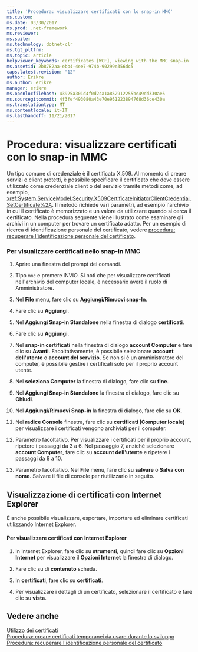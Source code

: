 ```yaml
---
title: 'Procedura: visualizzare certificati con lo snap-in MMC'
ms.custom: 
ms.date: 03/30/2017
ms.prod: .net-framework
ms.reviewer: 
ms.suite: 
ms.technology: dotnet-clr
ms.tgt_pltfrm: 
ms.topic: article
helpviewer_keywords: certificates [WCF], viewing with the MMC snap-in
ms.assetid: 2b8782aa-ebb4-4ee7-974b-90299e356dc5
caps.latest.revision: "12"
author: Erikre
ms.author: erikre
manager: erikre
ms.openlocfilehash: 43925a301d4f0d2ca1a852912255be49dd330ae5
ms.sourcegitcommit: 4f3fef493080a43e70e951223894768d36ce430a
ms.translationtype: MT
ms.contentlocale: it-IT
ms.lasthandoff: 11/21/2017
---
```

# <a name="how-to-view-certificates-with-the-mmc-snap-in"></a>Procedura: visualizzare certificati con lo snap-in MMC
Un tipo comune di credenziale è il certificato X.509. Al momento di creare servizi o client protetti, è possibile specificare il certificato che deve essere utilizzato come credenziale client o del servizio tramite metodi come, ad esempio, <xref:System.ServiceModel.Security.X509CertificateInitiatorClientCredential.SetCertificate%2A>. Il metodo richiede vari parametri, ad esempio l'archivio in cui il certificato è memorizzato e un valore da utilizzare quando si cerca il certificato. Nella procedura seguente viene illustrato come esaminare gli archivi in un computer per trovare un certificato adatto. Per un esempio di ricerca di identificazione personale del certificato, vedere [procedura: recuperare l'identificazione personale del certificato](../../../../docs/framework/wcf/feature-details/how-to-retrieve-the-thumbprint-of-a-certificate.md).  
  
### <a name="to-view-certificates-in-the-mmc-snap-in"></a>Per visualizzare certificati nello snap-in MMC  
  
1.  Aprire una finestra del prompt dei comandi.  
  
2.  Tipo `mmc` e premere INVIO. Si noti che per visualizzare certificati nell'archivio del computer locale, è necessario avere il ruolo di Amministratore.  
  
3.  Nel **File** menu, fare clic su **Aggiungi/Rimuovi snap-In**.  
  
4.  Fare clic su **Aggiungi**.  
  
5.  Nel **Aggiungi Snap-in Standalone** nella finestra di dialogo **certificati**.  
  
6.  Fare clic su **Aggiungi**.  
  
7.  Nel **snap-in certificati** nella finestra di dialogo **account Computer** e fare clic su **Avanti**. Facoltativamente, è possibile selezionare **account dell'utente** o **account del servizio**. Se non si è un amministratore del computer, è possibile gestire i certificati solo per il proprio account utente.  
  
8.  Nel **seleziona Computer** la finestra di dialogo, fare clic su **fine**.  
  
9. Nel **Aggiungi Snap-in Standalone** la finestra di dialogo, fare clic su **Chiudi**.  
  
10. Nel **Aggiungi/Rimuovi Snap-in** la finestra di dialogo, fare clic su **OK**.  
  
11. Nel **radice Console** finestra, fare clic su **certificati (Computer locale)** per visualizzare i certificati vengono archiviati per il computer.  
  
12. Parametro facoltativo. Per visualizzare i certificati per il proprio account, ripetere i passaggi da 3 a 6. Nel passaggio 7, anziché selezionare **account Computer**, fare clic su **account dell'utente** e ripetere i passaggi da 8 a 10.  
  
13. Parametro facoltativo. Nel **File** menu, fare clic su **salvare** o **Salva con nome**. Salvare il file di console per riutilizzarlo in seguito.  
  
## <a name="viewing-certificates-with-internet-explorer"></a>Visualizzazione di certificati con Internet Explorer  
 È anche possibile visualizzare, esportare, importare ed eliminare certificati utilizzando Internet Explorer.  
  
#### <a name="to-view-certificates-with-internet-explorer"></a>Per visualizzare certificati con Internet Explorer  
  
1.  In Internet Explorer, fare clic su **strumenti**, quindi fare clic su **Opzioni Internet** per visualizzare il **Opzioni Internet** la finestra di dialogo.  
  
2.  Fare clic su di **contenuto** scheda.  
  
3.  In **certificati**, fare clic su **certificati**.  
  
4.  Per visualizzare i dettagli di un certificato, selezionare il certificato e fare clic su **vista**.  
  
## <a name="see-also"></a>Vedere anche  
 [Utilizzo dei certificati](../../../../docs/framework/wcf/feature-details/working-with-certificates.md)  
 [Procedura: creare certificati temporanei da usare durante lo sviluppo](../../../../docs/framework/wcf/feature-details/how-to-create-temporary-certificates-for-use-during-development.md)  
 [Procedura: recuperare l'identificazione personale del certificato](../../../../docs/framework/wcf/feature-details/how-to-retrieve-the-thumbprint-of-a-certificate.md)
